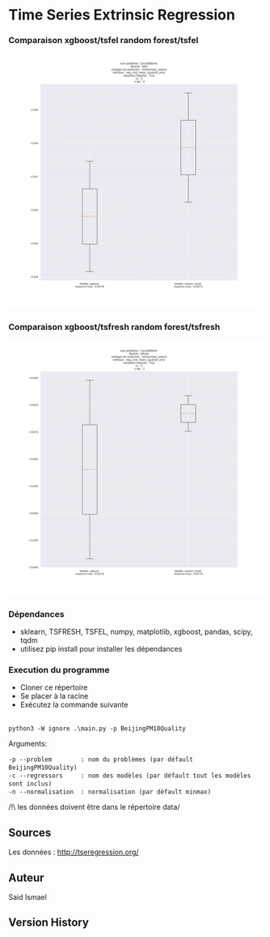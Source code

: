 # Time Series Extrinsic Regression
### Comparaison xgboost/tsfel random forest/tsfel
![](/out/Covid3Month-tsfel2023-August-20-05.png-1.png)

### Comparaison xgboost/tsfresh random forest/tsfresh
![](/out/Covid3Month-tsfresh2023-August-20-20.png-1.png) 


### Dépendances 

* sklearn, TSFRESH, TSFEL, numpy, matplotlib, xgboost, pandas, scipy, tqdm
* utilisez pip install pour installer les dépendances


### Execution du programme

* Cloner ce répertoire 
* Se placer à la racine 
* Exécutez la commande suivante 
```

python3 -W ignore .\main.py -p BeijingPM10Quality

```
Arguments:
```
-p --problem        : nom du problèmes (par défault BeijingPM10Quality)
-c --regressors     : nom des modèles (par défault tout les modèles sont inclus)
-n --normalisation  : normalisation (par défault minmax)
```
/!\ les données doivent être dans le répertoire data/

## Sources 
Les données  :  http://tseregression.org/

## Auteur

Said Ismael 


## Version History


